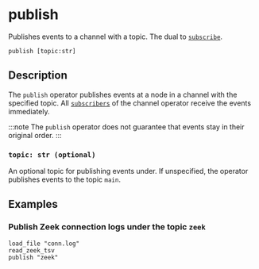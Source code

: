 # publish

Publishes events to a channel with a topic. The dual to
[`subscribe`](subscribe.md).

```tql
publish [topic:str]
```
## Description

The `publish` operator publishes events at a node in a channel with the
specified topic. All [`subscribers`](subscribe.md) of the channel operator
receive the events immediately.

:::note
The `publish` operator does not guarantee that events stay in their
original order.
:::

### `topic: str (optional)`

An optional topic for publishing events under. If unspecified, the operator
publishes events to the topic `main`.

## Examples

### Publish Zeek connection logs under the topic `zeek`

```tql
load_file "conn.log"
read_zeek_tsv
publish "zeek"
```
